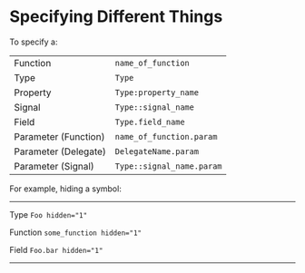 

Specifying Different Things
===========================

To specify a:

| | |
|---|---|
|Function|`name_of_function`|
|Type|`Type`|
|Property|`Type:property_name`|
|Signal|`Type::signal_name`|
|Field|`Type.field_name`|
|Parameter (Function)|`name_of_function.param`|
|Parameter (Delegate)|`DelegateName.param`|
|Parameter (Signal)|`Type::signal_name.param`|

For example, hiding a symbol:

  ---------- ----------------------------
  Type       `Foo hidden="1"`

  Function   `some_function hidden="1"`

  Field      `Foo.bar hidden="1"`
  ---------- ----------------------------

